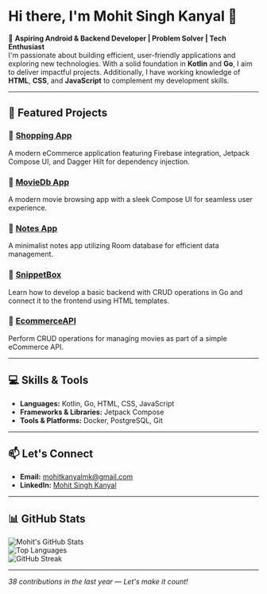 # Hi there, I'm Mohit Singh Kanyal 👋  

🚀 **Aspiring Android & Backend Developer | Problem Solver | Tech Enthusiast**  
I'm passionate about building efficient, user-friendly applications and exploring new technologies. With a solid foundation in **Kotlin** and **Go**, I aim to deliver impactful projects. Additionally, I have working knowledge of **HTML**, **CSS**, and **JavaScript** to complement my development skills.  

---

## 🌟 Featured Projects  
### 🛒 [Shopping App](https://github.com/mohitkanyal/EcommerceApp)  
A modern eCommerce application featuring Firebase integration, Jetpack Compose UI, and Dagger Hilt for dependency injection.  

### 📱 [MovieDb App](https://github.com/mohitkanyal/MovieDbApp)  
A modern movie browsing app with a sleek Compose UI for seamless user experience.  

### 📝 [Notes App](https://github.com/mohitkanyal/NotesApp)  
A minimalist notes app utilizing Room database for efficient data management.  

### 🔧 [SnippetBox](https://github.com/mohitkanyal/SnippetBox)  
Learn how to develop a basic backend with CRUD operations in Go and connect it to the frontend using HTML templates.  

### 🎥 [EcommerceAPI](https://github.com/mohitkanyal/EcommerceAPI)  
Perform CRUD operations for managing movies as part of a simple eCommerce API.  

---

## 💻 Skills & Tools  
- **Languages:** Kotlin, Go, HTML, CSS, JavaScript  
- **Frameworks & Libraries:** Jetpack Compose  
- **Tools & Platforms:** Docker, PostgreSQL, Git  

---

## 📫 Let's Connect  
- **Email:** [mohitkanyalmk@gmail.com](mailto:mohitkanyalmk@gmail.com)  
- **LinkedIn:** [Mohit Singh Kanyal](https://www.linkedin.com/in/mohit-singh-kanyal-a7528932a/)  

---

## 📊 GitHub Stats  
![Mohit's GitHub Stats](https://github-readme-stats.vercel.app/api?username=mohitkanyal&show_icons=true&theme=radical)  
![Top Languages](https://github-readme-stats.vercel.app/api/top-langs/?username=mohitkanyal&layout=compact&theme=radical)  
![GitHub Streak](https://streak-stats.demolab.com?user=mohitkanyal&theme=radical)  

---

_38 contributions in the last year — Let's make it count!_  
